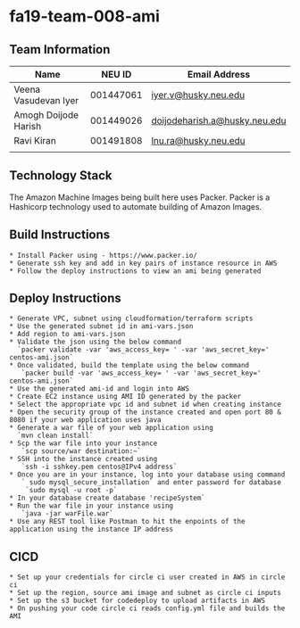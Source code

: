 # fa19-team-008-ami

## Team Information

| Name | NEU ID | Email Address |
| --- | --- | --- |
| Veena Vasudevan Iyer | 001447061 | iyer.v@husky.neu.edu |
| Amogh Doijode Harish| 001449026 | doijodeharish.a@husky.neu.edu |
| Ravi Kiran | 001491808 | lnu.ra@husky.neu.edu |
| | | |

## Technology Stack

The Amazon Machine Images being built here uses Packer. Packer is a Hashicorp 
technology used to automate building of Amazon Images.

## Build Instructions
    * Install Packer using - https://www.packer.io/
    * Generate ssh key and add in key pairs of instance resource in AWS
    * Follow the deploy instructions to view an ami being generated
    
## Deploy Instructions
    * Generate VPC, subnet using cloudformation/terraform scripts
    * Use the generated subnet id in ami-vars.json
    * Add region to ami-vars.json
    * Validate the json using the below command
      `packer validate -var 'aws_access_key= ' -var 'aws_secret_key=' centos-ami.json`
    * Once validated, build the template using the below command
       `packer build -var 'aws_access_key= ' -var 'aws_secret_key=' centos-ami.json` 
    * Use the generated ami-id and login into AWS
    * Create EC2 instance using AMI ID generated by the packer
    * Select the appropriate vpc id and subnet id when creating instance
    * Open the security group of the instance created and open port 80 & 8080 if your web application uses java
    * Generate a war file of your web application using
      `mvn clean install`
    * Scp the war file into your instance
       `scp source/war destination:~`
    * SSH into the instance created using
       `ssh -i sshkey.pem centos@IPv4 address`
    * Once you are in your instance, log into your database using command
       ` sudo mysql_secure_installation` and enter password for database
        `sudo mysql -u root -p`
    * In your database create database 'recipeSystem`
    * Run the war file in your instance using
       `java -jar warFile.war`
    * Use any REST tool like Postman to hit the enpoints of the application using the instance IP address

## CICD
    * Set up your credentials for circle ci user created in AWS in circle ci
    * Set up the region, source ami image and subnet as circle ci inputs
    * Set up the s3 bucket for codedeploy to upload artifacts in AWS
    * On pushing your code circle ci reads config.yml file and builds the AMI
